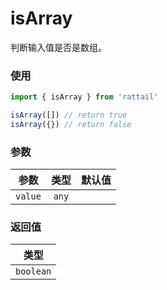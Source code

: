 # isArray

判断输入值是否是数组。

### 使用

```ts
import { isArray } from 'rattail'

isArray([]) // return true
isArray({}) // return false
```

### 参数

| 参数    | 类型  | 默认值 |
| ------- | :---: | -----: |
| `value` | `any` |        |

### 返回值

|   类型    |
| :-------: |
| `boolean` |
